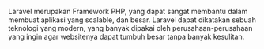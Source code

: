 Laravel merupakan Framework PHP, yang dapat sangat membantu dalam membuat aplikasi yang scalable, dan besar. Laravel dapat dikatakan sebuah teknologi yang modern, yang banyak dipakai oleh perusahaan-perusahaan yang ingin agar websitenya dapat tumbuh besar tanpa banyak kesulitan.

